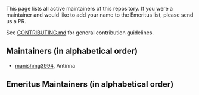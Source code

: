 This page lists all active maintainers of this repository. If you were a
maintainer and would like to add your name to the Emeritus list, please send us a
PR.

See [CONTRIBUTING.md](https://github.com/antinna/equatable_macro/blob/master/CONTRIBUTING.md)
for general contribution guidelines.

## Maintainers (in alphabetical order)
- [manishmg3994](https://github.com/manishmg3994), Antinna

## Emeritus Maintainers (in alphabetical order)

